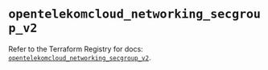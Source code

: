 # `opentelekomcloud_networking_secgroup_v2`

Refer to the Terraform Registry for docs: [`opentelekomcloud_networking_secgroup_v2`](https://registry.terraform.io/providers/opentelekomcloud/opentelekomcloud/1.36.48/docs/resources/networking_secgroup_v2).
